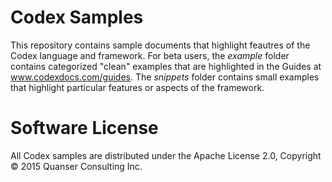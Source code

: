 # Codex Samples

This repository contains sample documents that highlight feautres of the Codex language and framework. For beta users, the *example* folder contains categorized "clean" examples that are highlighted in the Guides at www.codexdocs.com/guides. The *snippets* folder contains small examples that highlight particular features or aspects of the framework.

# Software License
All Codex samples are distributed under the Apache License 2.0, Copyright © 2015 Quanser Consulting Inc.
